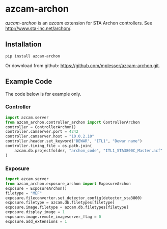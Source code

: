# azcam-archon

*azcam-archon* is an *azcam* extension for STA Archon controllers. See http://www.sta-inc.net/archon/.

## Installation

`pip install azcam-archon`

Or download from github: https://github.com/mplesser/azcam-archon.git.

## Example Code

The code below is for example only.

### Controller
```python
import azcam.server
from azcam_archon.controller_archon import ControllerArchon
controller = ControllerArchon()
controller.camserver.port = 4242
controller.camserver.host = "10.0.2.10"
controller.header.set_keyword("DEWAR", "ITL1", "Dewar name")
controller.timing_file = os.path.join(
    azcam.db.projectfolder, "archon_code", "ITL1_STA3800C_Master.acf"
)
```

### Exposure
```python
import azcam.server
from azcam_archon.exposure_archon import ExposureArchon
exposure = ExposureArchon()
filetype = "MEF"
exposure.fileconverter.set_detector_config(detector_sta3800)
exposure.filetype = azcam.db.filetypes[filetype]
exposure.image.filetype = azcam.db.filetypes[filetype]
exposure.display_image = 1
exposure.image.remote_imageserver_flag = 0
exposure.add_extensions = 1
```
